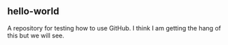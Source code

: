 ## hello-world
A repository for testing how to use GitHub.
I think I am getting the hang of this but we will see.
